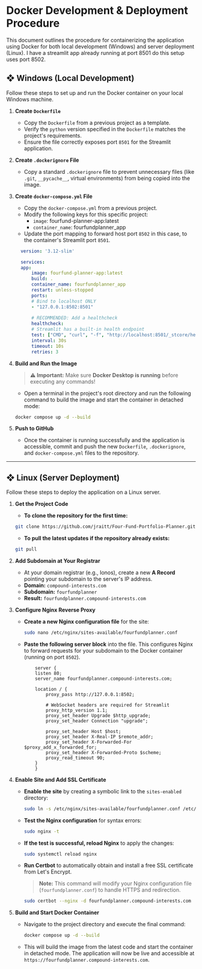 # Docker Development & Deployment Procedure

This document outlines the procedure for containerizing the application using Docker for both local development (Windows) and server deployment (Linux).
I have a streamlit app already running at port 8501 do this setup uses port 8502.

## ❖ Windows (Local Development)

Follow these steps to set up and run the Docker container on your local Windows machine.

1.  **Create `Dockerfile`**
    *   Copy the `Dockerfile` from a previous project as a template.
    *   Verify the `python` version specified in the `Dockerfile` matches the project's requirements.
    *   Ensure the file correctly exposes port `8501` for the Streamlit application.

2.  **Create `.dockerignore` File**
    *   Copy a standard `.dockerignore` file to prevent unnecessary files (like `.git`, `__pycache__`, virtual environments) from being copied into the image.

3.  **Create `docker-compose.yml` File**
    *   Copy the `docker-compose.yml` from a previous project.
    *   Modify the following keys for this specific project:
        *   `image`: fourfund-planner-app:latest
        *   `container_name`: fourfundplanner_app
    *   Update the port mapping to forward host port `8502` in this case, to the container's Streamlit port `8501`.

      ```yaml
        version: '3.12-slim'

        services:
        app:
            image: fourfund-planner-app:latest
            build: .
            container_name: fourfundplanner_app
            restart: unless-stopped
            ports:
            # Bind to localhost ONLY
            - "127.0.0.1:8502:8501"
            
            # RECOMMENDED: Add a healthcheck
            healthcheck:
            # Streamlit has a built-in health endpoint
            test: ["CMD", "curl", "-f", "http://localhost:8501/_stcore/health"]
            interval: 30s
            timeout: 10s
            retries: 3
      ```

4.  **Build and Run the Image**
    > **⚠️ Important:** Make sure **Docker Desktop is running** before executing any commands!

    *   Open a terminal in the project's root directory and run the following command to build the image and start the container in detached mode:
      ```sh
      docker compose up -d --build
      ```

5.  **Push to GitHub**
    *   Once the container is running successfully and the application is accessible, commit and push the new `Dockerfile`, `.dockerignore`, and `docker-compose.yml` files to the repository.

---

## ❖ Linux (Server Deployment)

Follow these steps to deploy the application on a Linux server.

1.  **Get the Project Code**
    *   **To clone the repository for the first time:**
      ```sh
      git clone https://github.com/jraitt/Four-Fund-Portfolio-Planner.git
      ```
    *   **To pull the latest updates if the repository already exists:**
      ```sh
      git pull
      ```

2.  **Add Subdomain at Your Registrar**
    *   At your domain registrar (e.g., Ionos), create a new **A Record** pointing your subdomain to the server's IP address.
      *   **Domain:** `compound-interests.com`
      *   **Subdomain:** `fourfundplanner`
      *   **Result:** `fourfundplanner.compound-interests.com`

3.  **Configure Nginx Reverse Proxy**
    *   **Create a new Nginx configuration file** for the site:
        ```sh
        sudo nano /etc/nginx/sites-available/fourfundplanner.conf
        ```
    *   **Paste the following server block** into the file. This configures Nginx to forward requests for your subdomain to the Docker container (running on port `8502`).
        ```nginx
            server {
            listen 80;
            server_name fourfundplanner.compound-interests.com;

            location / {
                proxy_pass http://127.0.0.1:8502;

                # WebSocket headers are required for Streamlit
                proxy_http_version 1.1;
                proxy_set_header Upgrade $http_upgrade;
                proxy_set_header Connection "upgrade";

                proxy_set_header Host $host;
                proxy_set_header X-Real-IP $remote_addr;
                proxy_set_header X-Forwarded-For $proxy_add_x_forwarded_for;
                proxy_set_header X-Forwarded-Proto $scheme;
                proxy_read_timeout 90;
            }
            }
        ```

4.  **Enable Site and Add SSL Certificate**
    *   **Enable the site** by creating a symbolic link to the `sites-enabled` directory:
        ```sh
        sudo ln -s /etc/nginx/sites-available/fourfundplanner.conf /etc/nginx/sites-enabled/
        ```
    *   **Test the Nginx configuration** for syntax errors:
        ```sh
        sudo nginx -t
        ```
    *   **If the test is successful, reload Nginx** to apply the changes:
        ```sh
        sudo systemctl reload nginx
        ```
    *   **Run Certbot** to automatically obtain and install a free SSL certificate from Let's Encrypt.
        > **Note:** This command will modify your Nginx configuration file (`fourfundplanner.conf`) to handle HTTPS and redirection.
        ```sh
        sudo certbot --nginx -d fourfundplanner.compound-interests.com
        ```

5.  **Build and Start Docker Container**
    *   Navigate to the project directory and execute the final command:
        ```sh
        docker compose up -d --build
        ```
    *   This will build the image from the latest code and start the container in detached mode. The application will now be live and accessible at `https://fourfundplanner.compound-interests.com`.